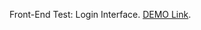 

Front-End Test: Login Interface.
 [DEMO Link](http://tetianazakharova.github.io/login-api-interface).
